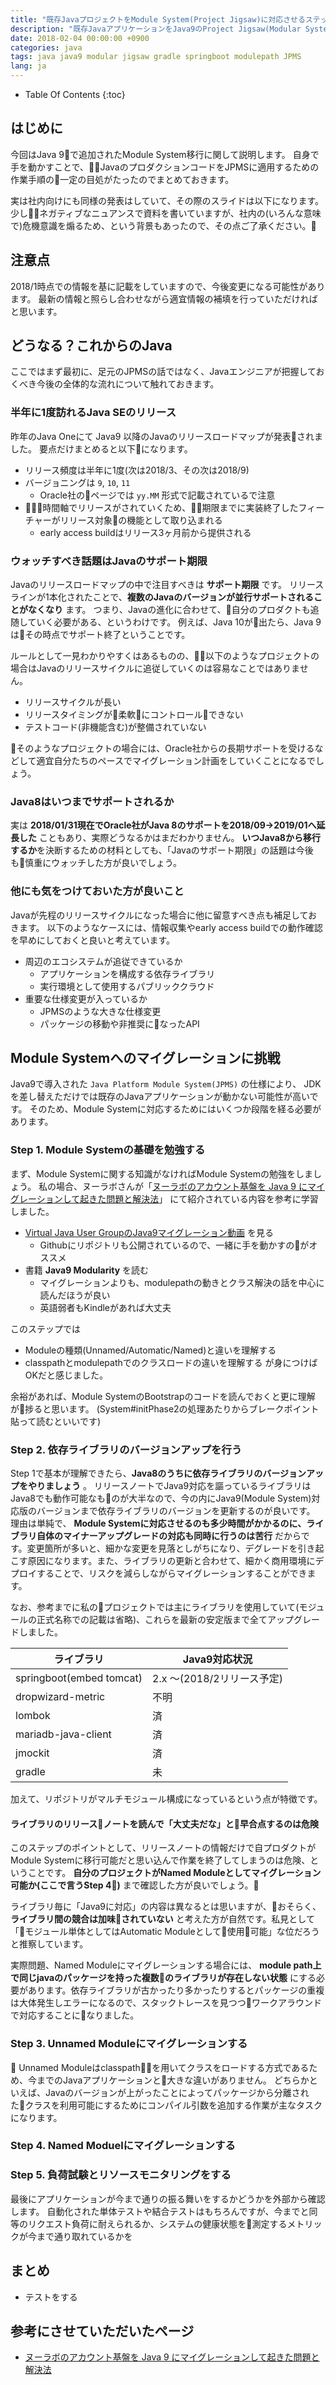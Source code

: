 ```yaml
---
title: "既存JavaプロジェクトをModule System(Project Jigsaw)に対応させるステップ"
description: "既存JavaアプリケーションをJava9のProject Jigsaw(Modular System)に適用させるための5ステップ。これからのJavaでエンジニアが抑えておきたいポイントを紹介"
date: 2018-02-04 00:00:00 +0900
categories: java
tags: java java9 modular jigsaw gradle springboot modulepath JPMS
lang: ja
---
```


* Table Of Contents
{:toc}

## はじめに
今回はJava 9で追加されたModule System移行に関して説明します。
自身で手を動かすことで、JavaのプロダクションコードをJPMSに適用するための作業手順の一定の目処がたったのでまとめておきます。

実は社内向けにも同様の発表はしていて、その際のスライドは以下になります。
少しネガティブなニュアンスで資料を書いていますが、社内の(いろんな意味で)危機意識を煽るため、という背景もあったので、その点ご了承ください。

## 注意点
2018/1時点での情報を基に記載をしていますので、今後変更になる可能性があります。
最新の情報と照らし合わせながら適宜情報の補填を行っていただければと思います。

## どうなる？これからのJava
ここではまず最初に、足元のJPMSの話ではなく、Javaエンジニアが把握しておくべき今後の全体的な流れについて触れておきます。

### 半年に1度訪れるJava SEのリリース
昨年のJava Oneにて Java9 以降のJavaのリリースロードマップが発表されました。
要点だけまとめると以下になります。

* リリース頻度は半年に1度(次は2018/3、その次は2018/9)
* バージョニングは `9`, `10`, `11`
    * Oracle社のページでは `yy.MM` 形式で記載されているで注意
* 時間軸でリリースがされていくため、期限までに実装終了したフィーチャーがリリース対象の機能として取り込まれる
    * early access buildはリリース3ヶ月前から提供される

### ウォッチすべき話題はJavaのサポート期限
Javaのリリースロードマップの中で注目すべきは **サポート期限** です。
リリースラインが1本化されたことで、**複数のJavaのバージョンが並行サポートされることがなくなり** ます。
つまり、Javaの進化に合わせて、自分のプロダクトも追随していく必要がある、というわけです。
例えば、Java 10が出たら、Java 9はその時点でサポート終了ということです。

ルールとして一見わかりやすくはあるものの、以下のようなプロジェクトの場合はJavaのリリースサイクルに追従していくのは容易なことではありません。
* リリースサイクルが長い
* リリースタイミングが柔軟にコントロールできない
* テストコード(非機能含む)が整備されていない

そのようなプロジェクトの場合には、Oracle社からの長期サポートを受けるなどして適宜自分たちのペースでマイグレーション計画をしていくことになるでしょう。

### Java8はいつまでサポートされるか
実は **2018/01/31現在でOracle社がJava 8のサポートを2018/09→2019/01へ延長した** こともあり、実際どうなるかはまだわかりません。 **いつJava8から移行するか**を決断するための材料としても、「Javaのサポート期限」の話題は今後も慎重にウォッチした方が良いでしょう。

### 他にも気をつけておいた方が良いこと

Javaが先程のリリースサイクルになった場合に他に留意すべき点も補足しておきます。
以下のようなケースには、情報収集やearly access buildでの動作確認を早めにしておくと良いと考えています。

* 周辺のエコシステムが追従できているか
    * アプリケーションを構成する依存ライブラリ
    * 実行環境として使用するパブリッククラウド
* 重要な仕様変更が入っているか
    * JPMSのような大きな仕様変更
    * パッケージの移動や非推奨になったAPI

## Module Systemへのマイグレーションに挑戦
Java9で導入された `Java Platform Module System(JPMS)` の仕様により、
JDKを差し替えただけでは既存のJavaアプリケーションが動かない可能性が高いです。
そのため、Module Systemに対応するためにはいくつか段階を経る必要があります。

### Step 1. Module Systemの基礎を勉強する
まず、Module Systemに関する知識がなければModule Systemの勉強をしましょう。
私の場合、ヌーラボさんが「[ヌーラボのアカウント基盤を Java 9 にマイグレーションして起きた問題と解決法](https://nulab-inc.com/ja/blog/nulab/java9-migration/)」 にて紹介されている内容を参考に学習しました。

* [Virtual Java User GroupのJava9マイグレーション動画](https://www.youtube.com/watch?v=NKY2FYTCo7I&t=1905s) を見る
    * Githubにリポジトリも公開されているので、一緒に手を動かすのがオススメ
* 書籍 **Java9 Modularity** を読む
    * マイグレーションよりも、modulepathの動きとクラス解決の話を中心に読んだほうが良い
    * 英語弱者もKindleがあれば大丈夫

このステップでは
* Moduleの種類(Unnamed/Automatic/Named)と違いを理解する
* classpathとmodulepathでのクラスロードの違いを理解する
が身につけばOKだと感じました。

余裕があれば、Module SystemのBootstrapのコードを読んでおくと更に理解が捗ると思います。
(System#initPhase2の処理あたりからブレークポイント貼って読むといいです)

### Step 2. 依存ライブラリのバージョンアップを行う
Step 1で基本が理解できたら、**Java8のうちに依存ライブラリのバージョンアップをやりましょう** 。 
リリースノートでJava9対応を謳っているライブラリはJava8でも動作可能なものが大半なので、今の内にJava9(Module System)対応版のバージョンまで依存ライブラリのバージョンを更新するのが良いです。
理由は単純で、 **Module Systemに対応させるのも多少時間がかかるのに、ライブラリ自体のマイナーアップグレードの対応も同時に行うのは苦行** だからです。変更箇所が多いと、細かな変更を見落としがちになり、デグレードを引き起こす原因になります。また、ライブラリの更新と合わせて、細かく商用環境にデプロイすることで、リスクを減らしながらマイグレーションすることができます。

なお、参考までに私のプロジェクトでは主にライブラリを使用していて(モジュールの正式名称での記載は省略)、これらを最新の安定版まで全てアップグレードしました。

|ライブラリ                |Java9対応状況|
|------------------------|------------|
|springboot(embed tomcat)| 2.x 〜(2018/2リリース予定)
|dropwizard-metric       |不明|
|lombok                  |済|
|mariadb-java-client     |済|
|jmockit                 |済|
|gradle                  |未|

加えて、リポジトリがマルチモジュール構成になっているという点が特徴です。

#### ライブラリのリリースノートを読んで「大丈夫だな」と早合点するのは危険

このステップのポイントとして、リリースノートの情報だけで自プロダクトがModule Systemに移行可能だと思い込んで作業を終了してしまうのは危険、ということです。 **自分のプロジェクトがNamed Moduleとしてマイグレーション可能か(ここで言うStep 4)** まで確認した方が良いでしょう。

ライブラリ毎に「Java9に対応」の内容は異なるとは思いますが、おそらく、**ライブラリ間の競合は加味されていない** と考えた方が自然です。私見として「モジュール単体としてはAutomatic Moduleとして使用可能」な位だろうと推察しています。

実際問題、Named Moduleにマイグレーションする場合には、 **module path上で同じjavaのパッケージを持った複数のライブラリが存在しない状態** にする必要があります。依存ライブラリが古かったり多かったりするとパッケージの重複は大体発生しエラーになるので、スタックトレースを見つつワークアラウンドで対応することになりました。

### Step 3. Unnamed Moduleにマイグレーションする

Unnamed Moduleはclasspathを用いてクラスをロードする方式であるため、今までのJavaアプリケーションと大きな違いがありません。
どちらかといえば、Javaのバージョンが上がったことによってパッケージから分離されたクラスを利用可能にするためにコンパイル引数を追加する作業が主なタスクになります。

### Step 4. Named Moduelにマイグレーションする



### Step 5. 負荷試験とリソースモニタリングをする
最後にアプリケーションが今まで通りの振る舞いをするかどうかを外部から確認します。
自動化された単体テストや結合テストはもちろんですが、今までと同等のリクエスト負荷に耐えられるか、システムの健康状態を測定するメトリックが今まで通り取れているかを

## まとめ
* テストをする


## 参考にさせていただいたページ

* [ヌーラボのアカウント基盤を Java 9 にマイグレーションして起きた問題と解決法](https://nulab-inc.com/ja/blog/nulab/java9-migration/)

